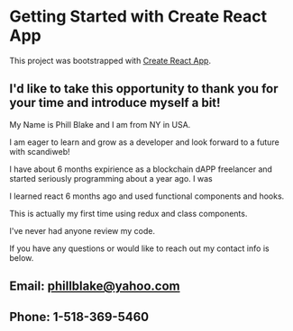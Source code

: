 # Getting Started with Create React App

This project was bootstrapped with [Create React App](https://github.com/facebook/create-react-app).

## I'd like to take this opportunity to thank you for your time and introduce myself a bit! 

My Name is Phill Blake and I am from NY in USA.

I am eager to learn and grow as a developer and look forward to a future with scandiweb!

I have about 6 months expirience as a blockchain dAPP freelancer and started seriously programming about a year ago. I was

I learned react 6 months ago and used functional components and hooks.

This is actually my first time using redux and class components.

I've never had anyone review my code.

If you have any questions or would like to reach out my contact info is below.

## Email: phillblake@yahoo.com
## Phone: 1-518-369-5460
